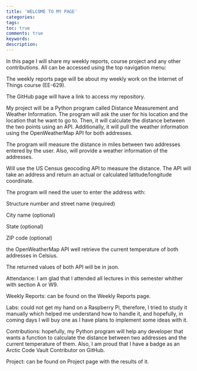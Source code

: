 ```yaml
---
title: 'WELCOME TO MY PAGE'
categories: 
tags: 
toc: true
comments: true
keywords: 
description: 
---
```


In this page I will share my weekly reports, course project and any other contributions. All can be accessed using the top navigation menu:

The weekly reports page will be about my weekly work on the Internet of Things course (EE-629).

The GitHub page will have a link to access my repository.

My project will be a Python program called Distance Measurement and Weather Information. The program will ask the user for his location and the location that he want to go to. Then, it will calculate the distance between the two points using an API. Additionally, it will pull the weather information using the OpenWeatherMap API for both addresses.

The program will measure the distance in miles between two addresses entered by the user. Also, will provide a weather information of the addresses.

Will use the US Census geocoding API to measure the distance. The API will take an address and return an actual or calculated latitude/longitude coordinate.

The program will need the user to enter the address with:

Structure number and street name (required)

City name (optional)

State (optional)

ZIP code (optional)

the OpenWeatherMap API well retrieve the current temperature of both addresses in Celsius.

The returned values of both API will be in json.

Attendance: I am glad that I attended all lectures in this semester whither with section A or W9.

Weekly Reports: can be found on the Weekly Reports page.

Labs: could not get my hand on a Raspberry Pi, therefore, I tried to study it manually which helped me understand how to handle it, and hopefully, in coming days I will buy one as I have plans to implement some ideas with it.

Contributions: hopefully, my Python program will help any developer that wants a function to calculate the distance between two addresses and the current temperature of them. Also, I am proud that I have a badge as an Arctic Code Vault Contributor on GitHub.

Project: can be found on Project page with the results of it.
